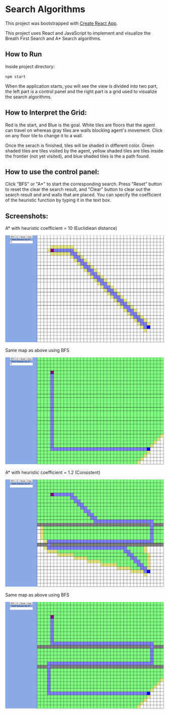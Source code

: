 # Search Algorithms

This project was bootstrapped with [Create React App](https://github.com/facebook/create-react-app).

This project uses React and JavaScript to implement and visualize the Breath First Search and A* Search algorithms.

## How to Run

Inside project directory: 

`npm start`

When the application starts, you will see the view is divided into two part, the left part is a control panel and the right part is a grid used to visualize the search algorithms.

## How to Interpret the Grid:

Red is the start, and Blue is the goal. White tiles are floors that the agent can travel on whereas gray tiles are walls blocking agent's movement. Click on any floor tile to change it to a wall. 

Once the serach is finished, tiles will be shaded in different color. Green shaded tiles are tiles visited by the agent, yellow shaded tiles are tiles inside the frontier (not yet visited), and blue shaded tiles is the a path found.

## How to use the control panel:

Click "BFS" or "A*" to start the corresponding search. Press "Reset" button to reset the clear the search result, and "Clear" button to clear out the search result and and walls that are placed. You can specify the coefficient of the heuristic function by typing it in the text box.

## Screenshots:

A* with heuristic coefficient = 10 (Euclidiean distance)

![alt text](Astar2.png "screenshot 1")

Same map as above using BFS

![alt text](BFS2.png "screenshot 2")

A* with heuristic coefficient = 1.2 (Consistent)

![alt text](Astar1.png "screenshot 3")

Same map as above using BFS

![alt text](BFS1.png "screenshot 4")
